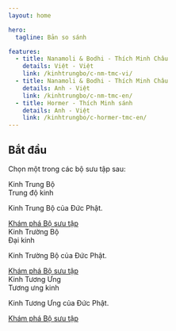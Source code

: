```yaml
---
layout: home

hero:
  tagline: Bản so sánh

features:
  - title: Nanamoli & Bodhi - Thích Minh Châu
    details: Việt - Việt
    link: /kinhtrungbo/c-nm-tmc-vi/
  - title: Nanamoli & Bodhi - Thích Minh Châu
    details: Anh - Việt
    link: /kinhtrungbo/c-nm-tmc-en/
  - title: Hormer - Thích Minh sánh
    details: Anh - Việt
    link: /kinhtrungbo/c-hormer-tmc-en/
---
```



## Bắt đầu

Chọn một trong các bộ sưu tập sau:

<div class="translation-grid">
  <div class="translation-card">
    <div class="translation-title">Kinh Trung Bộ</div>
    <div class="translation-author">Trung độ kinh</div>
    <p>Kinh Trung Bộ của Đức Phật.</p>
    <a href="/kinhtrungbo/">Khám phá Bộ sưu tập</a>
  </div>

  <div class="translation-card">
    <div class="translation-title">Kinh Trường Bộ</div>
    <div class="translation-author">Đại kinh</div>
    <p>Kinh Trường Bộ của Đức Phật.</p>
    <a href="/kinhtruongbo/">Khám phá Bộ sưu tập</a>
  </div>

  <div class="translation-card">
    <div class="translation-title">Kinh Tương Ưng</div>
    <div class="translation-author">Tương ưng kinh</div>
    <p>Kinh Tương Ưng của Đức Phật.</p>
    <a href="/kinhtuongung/">Khám phá Bộ sưu tập</a>
  </div>
</div>
